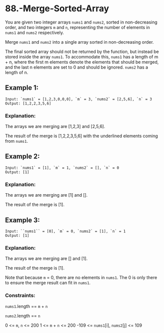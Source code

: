 # 88.-Merge-Sorted-Array
You are given two integer arrays `nums1` and ``nums2``, sorted in non-decreasing order, and two integers `m` and `n`, representing the number of elements in `nums1` and ``nums2`` respectively.

Merge `nums1` and `nums2` into a single array sorted in non-decreasing order.

The final sorted array should not be returned by the function, but instead be stored inside the array `nums1`. To accommodate this, `nums1` has a length of m + n, where the first m elements denote the elements that should be merged, and the last n elements are set to 0 and should be ignored. `nums2` has a length of n.

 

## Example 1:
```
Input: `nums1` = [1,2,3,0,0,0], `m` = 3, `nums2` = [2,5,6], `n` = 3
Output: [1,2,2,3,5,6]
```
### Explanation:
The arrays we are merging are [1,2,3] and [2,5,6].

The result of the merge is [1,2,2,3,5,6] with the underlined elements coming from `nums1`.
## Example 2:
```
Input: `nums1` = [1], `m` = 1, `nums2` = [], `n` = 0
Output: [1]
```
### Explanation: 
The arrays we are merging are [1] and [].

The result of the merge is [1].
## Example 3:
```
Input: ``nums1`` = [0], `m` = 0, `nums2` = [1], `n` = 1
Output: [1]
```
### Explanation: 
The arrays we are merging are [] and [1].

The result of the merge is [1].

Note that because `m` = 0, there are no elements in ``nums1``. The 0 is only there to ensure the merge result can fit in ``nums1``.
 

### Constraints:

``nums1``.length == `m` + `n`

`nums2`.length == `n`

0 <= `m`, `n` <= 200
1 <= `m` + `n` <= 200
-109 <= `nums1`[i], `nums2`[j] <= 109
 
